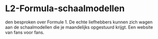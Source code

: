 # L2-Formula-schaalmodellen
den besproken over Formule 1. De echte liefhebbers kunnen zich wagen aan de schaalmodellen die je maandelijks opgestuurd krijgt.  Een website van fans voor fans.

